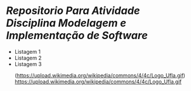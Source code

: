 # *Repositorio Para Atividade Disciplina Modelagem e Implementação de Software*

<ul><li>Listagem 1</li><li>Listagem 2</li><li>Listagem 3</li>

(https://upload.wikimedia.org/wikipedia/commons/4/4c/Logo_Ufla.gif)
https://upload.wikimedia.org/wikipedia/commons/4/4c/Logo_Ufla.gif
